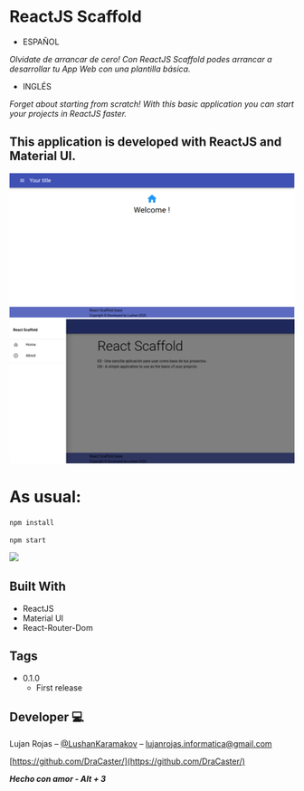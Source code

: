 
# ReactJS Scaffold

* ESPAÑOL 

 _Olvidate de arrancar de cero! Con ReactJS Scaffold podes arrancar a desarrollar tu App Web con una plantilla básica._

 * INGLÉS

_Forget about starting from scratch! With this basic application you can start your projects in ReactJS faster._

## This application is developed with ReactJS and Material UI.

![](./src/assets/image1.png)
![](./src/assets/image2.png)

# As usual:

`npm install`

`npm start`

![](https://media0.giphy.com/media/JIX9t2j0ZTN9S/200w.webp?cid=ecf05e47874ef388da4970678b685a54c5448ef2dcc8dcd3&rid=200w.webp)

## Built With

* ReactJS
* Material UI
* React-Router-Dom

## Tags

* 0.1.0
    * First release

## Developer :computer:

Lujan Rojas – [@LushanKaramakov](https://twitter.com/LushanKaramakov) – lujanrojas.informatica@gmail.com


[https://github.com/DraCaster/](https://github.com/DraCaster/)

***Hecho con amor - Alt + 3***